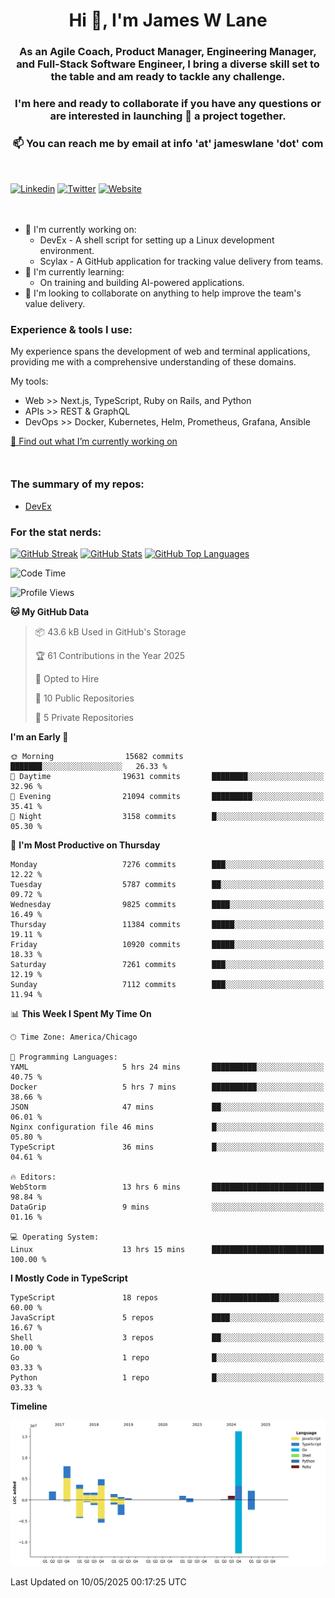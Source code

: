 <h1 align="center">Hi 👋, I'm James W Lane</h1>
<h3 align="center">As an Agile Coach, Product Manager, Engineering Manager, and Full-Stack Software Engineer, I bring a diverse skill set to the table and am ready to tackle any challenge.</h3>
<h3 align="center">I'm here and ready to collaborate if you have any questions or are interested in launching 🚀 a project together.</h3>

<div style="margin-top: 16px;" />

<h3 align="center">📫 You can reach me by email at info 'at' jameswlane 'dot' com</h3>

<div style="margin-top: 48px;" />

[![Linkedin](https://img.shields.io/badge/LinkedIn-0077B5?style=for-the-badge&logo=linkedin&logoColor=white)](https://www.linkedin.com/in/jameswlane/)
[![Twitter](https://img.shields.io/badge/Twitter-1DA1F2?style=for-the-badge&logo=twitter&logoColor=white)](https://x.com/jameswlane)
[![Website](https://img.shields.io/website?down_color=red&down_message=offline&style=for-the-badge&up_color=green&up_message=up&url=https%3A%2F%2Fwww.jameswlane.com)](https://www.jameswlane.com)

<div style="margin-top: 48px;" />

- 🔭 I'm currently working on:
  - DevEx - A shell script for setting up a Linux development environment.
  - Scylax - A GitHub application for tracking value delivery from teams.
- 🌱 I'm currently learning:
  - On training and building AI-powered applications.
- 👯 I'm looking to collaborate on anything to help improve the team's value delivery.

### Experience & tools I use:

My experience spans the development of web and terminal applications, providing me with a comprehensive understanding of these domains.

My tools:
- Web >> Next.js, TypeScript, Ruby on Rails, and Python
- APIs >> REST & GraphQL
- DevOps >> Docker, Kubernetes, Helm, Prometheus, Grafana, Ansible

[🔭 Find out what I’m currently working on](https://www.jameswlane.com/now)  

<div style="margin-top: 50px;"/>

### The summary of my repos:
- [DevEx](https://github.com/jameswlane/devex)  

### For the stat nerds:
[![GitHub Streak](https://github-readme-streak-stats.herokuapp.com?user=jameswlane&theme=tokyonight)](https://git.io/streak-stats)
[![GitHub Stats](https://github-readme-stats.vercel.app/api?username=jameswlane&show_icons=true&theme=tokyonight)](https://github-readme-stats.vercel.app)
[![GitHub Top Languages](https://github-readme-stats.vercel.app/api/top-langs?username=jameswlane&show_icons=true&locale=en&layout=compact&theme=tokyonight)](https://github-readme-stats.vercel.app)

<!--START_SECTION:waka-->
![Code Time](http://img.shields.io/badge/Code%20Time-517%20hrs%2045%20mins-blue)

![Profile Views](http://img.shields.io/badge/Profile%20Views-0-blue)

**🐱 My GitHub Data** 

> 📦 43.6 kB Used in GitHub's Storage 
 > 
> 🏆 61 Contributions in the Year 2025
 > 
> 💼 Opted to Hire
 > 
> 📜 10 Public Repositories 
 > 
> 🔑 5 Private Repositories 
 > 
**I'm an Early 🐤** 

```text
🌞 Morning                15682 commits       ███████░░░░░░░░░░░░░░░░░░   26.33 % 
🌆 Daytime                19631 commits       ████████░░░░░░░░░░░░░░░░░   32.96 % 
🌃 Evening                21094 commits       █████████░░░░░░░░░░░░░░░░   35.41 % 
🌙 Night                  3158 commits        █░░░░░░░░░░░░░░░░░░░░░░░░   05.30 % 
```
📅 **I'm Most Productive on Thursday** 

```text
Monday                   7276 commits        ███░░░░░░░░░░░░░░░░░░░░░░   12.22 % 
Tuesday                  5787 commits        ██░░░░░░░░░░░░░░░░░░░░░░░   09.72 % 
Wednesday                9825 commits        ████░░░░░░░░░░░░░░░░░░░░░   16.49 % 
Thursday                 11384 commits       █████░░░░░░░░░░░░░░░░░░░░   19.11 % 
Friday                   10920 commits       █████░░░░░░░░░░░░░░░░░░░░   18.33 % 
Saturday                 7261 commits        ███░░░░░░░░░░░░░░░░░░░░░░   12.19 % 
Sunday                   7112 commits        ███░░░░░░░░░░░░░░░░░░░░░░   11.94 % 
```


📊 **This Week I Spent My Time On** 

```text
🕑︎ Time Zone: America/Chicago

💬 Programming Languages: 
YAML                     5 hrs 24 mins       ██████████░░░░░░░░░░░░░░░   40.75 % 
Docker                   5 hrs 7 mins        ██████████░░░░░░░░░░░░░░░   38.66 % 
JSON                     47 mins             ██░░░░░░░░░░░░░░░░░░░░░░░   06.01 % 
Nginx configuration file 46 mins             █░░░░░░░░░░░░░░░░░░░░░░░░   05.80 % 
TypeScript               36 mins             █░░░░░░░░░░░░░░░░░░░░░░░░   04.61 % 

🔥 Editors: 
WebStorm                 13 hrs 6 mins       █████████████████████████   98.84 % 
DataGrip                 9 mins              ░░░░░░░░░░░░░░░░░░░░░░░░░   01.16 % 

💻 Operating System: 
Linux                    13 hrs 15 mins      █████████████████████████   100.00 % 
```

**I Mostly Code in TypeScript** 

```text
TypeScript               18 repos            ███████████████░░░░░░░░░░   60.00 % 
JavaScript               5 repos             ████░░░░░░░░░░░░░░░░░░░░░   16.67 % 
Shell                    3 repos             ██░░░░░░░░░░░░░░░░░░░░░░░   10.00 % 
Go                       1 repo              █░░░░░░░░░░░░░░░░░░░░░░░░   03.33 % 
Python                   1 repo              █░░░░░░░░░░░░░░░░░░░░░░░░   03.33 % 
```



**Timeline**

![Lines of Code chart](https://raw.githubusercontent.com/jameswlane/jameswlane/main/assets/bar_graph.png)


 Last Updated on 10/05/2025 00:17:25 UTC
<!--END_SECTION:waka-->
